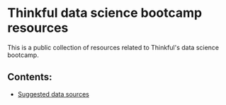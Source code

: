 # Thinkful data science bootcamp resources

This is a public collection of resources related to Thinkful's data science bootcamp.


## Contents:

 * [Suggested data sources](https://github.com/Thinkful-Ed/data-201-resources/blob/master/data-sources.md)
 
